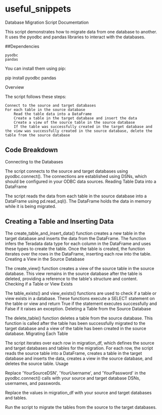 # useful_snippets
Database Migration Script Documentation

This script demonstrates how to migrate data from one database to another. It uses the pyodbc and pandas libraries to interact with the databases.

##Dependencies

    pyodbc
    pandas

You can install them using pip:

pip install pyodbc pandas

Overview

The script follows these steps:

    Connect to the source and target databases
    For each table in the source database
        Read the table data into a DataFrame
        Create a table in the target database and insert the data
        Create a view of the source table in the source database
        If the table was successfully created in the target database and the view was successfully created in the source database, delete the table from the source database

## Code Breakdown
Connecting to the Databases

The script connects to the source and target databases using pyodbc.connect(). The connections are established using DSNs, which should be configured in your ODBC data sources.
Reading Table Data into a DataFrame

The script reads the data from each table in the source database into a DataFrame using pd.read_sql(). The DataFrame holds the data in memory while it is being migrated.

## Creating a Table and Inserting Data

The create_table_and_insert_data() function creates a new table in the target database and inserts the data from the DataFrame. The function infers the Teradata data type for each column in the DataFrame and uses these types to create the table. Once the table is created, the function iterates over the rows in the DataFrame, inserting each row into the table.
Creating a View in the Source Database

The create_view() function creates a view of the source table in the source database. This view remains in the source database after the table is deleted, providing a reference to the table's structure and content.
Checking if a Table or View Exists

The table_exists() and view_exists() functions are used to check if a table or view exists in a database. These functions execute a SELECT statement on the table or view and return True if the statement executes successfully and False if it raises an exception.
Deleting a Table from the Source Database

The delete_table() function deletes a table from the source database. This function is called after the table has been successfully migrated to the target database and a view of the table has been created in the source database.
Migrating Each Table

The script iterates over each row in migration_df, which defines the source and target databases and tables for the migration. For each row, the script reads the source table into a DataFrame, creates a table in the target database and inserts the data, creates a view in the source database, and deletes the source table.
Usage

Replace 'YourSourceDSN', 'YourUsername', and 'YourPassword' in the pyodbc.connect() calls with your source and target database DSNs, usernames, and passwords.

Replace the values in migration_df with your source and target databases and tables.

Run the script to migrate the tables from the source to the target databases.
